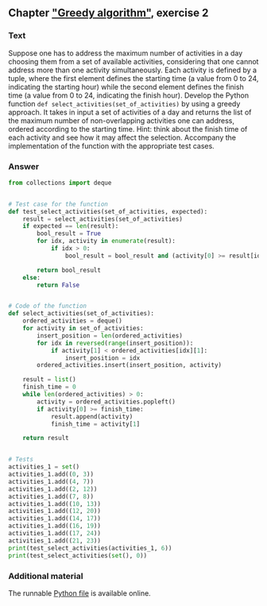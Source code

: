 ## Chapter ["Greedy algorithm"](https://comp-think.github.io/book/14.pdf), exercise 2

### Text
Suppose one has to address the maximum number of activities in a day choosing them from a set of available activities, considering that one cannot address more than one activity simultaneously. Each activity is defined by a tuple, where the first element defines the starting time (a value from 0 to 24, indicating the starting hour) while the second element defines the finish time (a value from 0 to 24, indicating the finish hour). Develop the Python function `def select_activities(set_of_activities)` by using a greedy approach. It takes in input a set of activities of a day and returns the list of the maximum number of non-overlapping activities one can address, ordered according to the starting time. Hint: think about the finish time of each activity and see how it may affect the selection. Accompany the implementation of the function with the appropriate test cases.


### Answer
```python
from collections import deque


# Test case for the function
def test_select_activities(set_of_activities, expected):
    result = select_activities(set_of_activities)
    if expected == len(result):
        bool_result = True
        for idx, activity in enumerate(result):
            if idx > 0:
                bool_result = bool_result and (activity[0] >= result[idx - 1][1])

        return bool_result
    else:
        return False


# Code of the function
def select_activities(set_of_activities):
    ordered_activities = deque()
    for activity in set_of_activities:
        insert_position = len(ordered_activities)
        for idx in reversed(range(insert_position)):
            if activity[1] < ordered_activities[idx][1]:
                insert_position = idx
        ordered_activities.insert(insert_position, activity)

    result = list()
    finish_time = 0
    while len(ordered_activities) > 0:
        activity = ordered_activities.popleft()
        if activity[0] >= finish_time:
            result.append(activity)
            finish_time = activity[1]

    return result


# Tests
activities_1 = set()
activities_1.add((0, 3))
activities_1.add((4, 7))
activities_1.add((2, 12))
activities_1.add((7, 8))
activities_1.add((10, 13))
activities_1.add((12, 20))
activities_1.add((14, 17))
activities_1.add((16, 19))
activities_1.add((17, 24))
activities_1.add((21, 23))
print(test_select_activities(activities_1, 6))
print(test_select_activities(set(), 0))
```

### Additional material
The runnable [Python file](exercise_2.py) is available online.